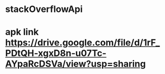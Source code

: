 # stackOverflowApi

# apk link https://drive.google.com/file/d/1rF_PDtQH-xgxD8n-u07Tc-AYpaRcDSVa/view?usp=sharing
